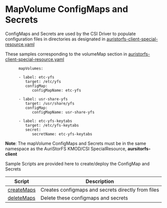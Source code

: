 # MapVolume ConfigMaps and Secrets

ConfigMaps and Secrets are used by the CSI Driver to populate configuration files in directories as designated in [auristorfs-client-special-resource.yaml](auristorfs-client-special-resource.yaml)

These samples corresponding to the volumeMap section in [auristorfs-client-special-resource.yaml](auristorfs-client-special-resource.yaml)


	      mapVolumes:         
	      
	      - label: etc-yfs
	         target: /etc/yfs
	         configMap:
	            configMapName: etc-yfs
	            
	      - label: usr-share-yfs
	         target: /usr/share/yfs
	         configMap:
	            configMapName: usr-share-yfs
	            
	      - label: etc-yfs-keytabs
	         target: /etc/yfs-keytabs
	         secret:
	            secretName: etc-yfs-keytabs


**Note**: The mapVolume ConfigMaps and Secrets must be in the same namespace as the AuriStorFS KMOD/CSI SpecialResource, **aursitorfs-client**

Sample Scripts are provided here to create/deploy the ConfigMap and Secrets


| Script | Description |
|--|--|
| [createMaps](createMaps) | Creates configmaps and secrets directly from files |
| [deleteMaps](deleteMaps) | Delete these configmaps and secrets |

